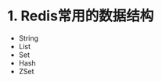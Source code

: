 # 1. Redis常用的数据结构
- String
- List
- Set
- Hash
- ZSet
<!--stackedit_data:
eyJoaXN0b3J5IjpbLTExMTg3MDc0MzQsLTIwODg3NDY2MTJdfQ
==
-->